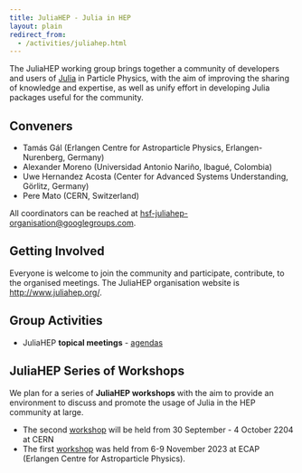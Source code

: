 ```yaml
---
title: JuliaHEP - Julia in HEP
layout: plain
redirect_from:
  - /activities/juliahep.html
---
```


The JuliaHEP working group brings together a community of developers and users of [Julia](https://julialang.org) in Particle Physics, 
with the aim of improving the sharing of knowledge and expertise, as well as unify effort in developing Julia packages useful for the community.

## Conveners

- Tamás Gál (Erlangen Centre for Astroparticle Physics, Erlangen-Nurenberg, Germany)
- Alexander Moreno (Universidad Antonio Nariño, Ibagué, Colombia)
- Uwe Hernandez Acosta (Center for Advanced Systems Understanding, Görlitz, Germany)
- Pere Mato (CERN, Switzerland)

All coordinators can be reached at <hsf-juliahep-organisation@googlegroups.com>.

## Getting Involved

Everyone is welcome to join the community and participate, contribute, to the organised meetings.
The JuliaHEP organisation website is <http://www.juliahep.org/>.

## Group Activities

- JuliaHEP **topical meetings** - [agendas](https://indico.cern.ch/category/16956/)

## JuliaHEP Series of Workshops

We plan for a series of **JuliaHEP workshops** with the aim to provide an environment to discuss and promote the usage of Julia in the HEP community at large.

- The second [workshop](https://indico.cern.ch/e/juliahep2024) will be held from 30 September - 4 October 2204 at CERN
- The first [workshop](https://indico.cern.ch/event/1292759/) was held from 6-9 November 2023 at ECAP (Erlangen Centre for Astroparticle Physics).
